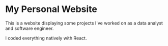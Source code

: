 # My Personal Website

This is a website displaying some projects I've worked on as a data analyst and software engineer.

I coded everything natively with React.